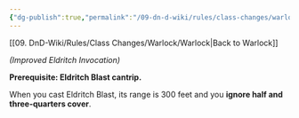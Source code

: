 ```yaml
---
{"dg-publish":true,"permalink":"/09-dn-d-wiki/rules/class-changes/warlock/eldritch-invokations/eldritch-spear/","tags":["invocation","warlock"]}
---
```


[[09. DnD-Wiki/Rules/Class Changes/Warlock/Warlock\|Back to Warlock]]

*(Improved Eldritch Invocation)*

**Prerequisite: Eldritch Blast cantrip.**

When you cast Eldritch Blast, its range is 300 feet and you **ignore half and three-quarters cover**.